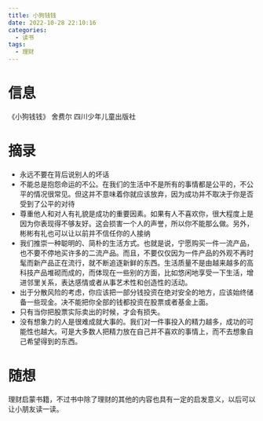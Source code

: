 ```yaml
---
title: 小狗钱钱
date: 2022-10-28 22:10:16
categories: 
  - 读书
tags: 
  - 理财
---
```


# 信息

《小狗钱钱》 舍费尔 四川少年儿童出版社

# 摘录

- 永远不要在背后说别人的坏话
- 不能总是抱怨命运的不公。在我们的生活中不是所有的事情都是公平的，不公平的情况很常见。但这并不意味着你就应该放弃，因为成功并不取决于你是否受到了公平的对待
- 尊重他人和对人有礼貌是成功的重要因素。如果有人不喜欢你，很大程度上是因为你表现得不够友好。这会损害一个人的声誉，所以你不能那么做。另外，彬彬有礼也可以让以前并不信任你的人接纳
- 我们推崇一种聪明的、简朴的生活方式。也就是说，宁愿购买一件一流产品，也不要不停地买许多的二流产品。而且，不要仅仅因为一件产品的外观不再时髦而新产品正在流行，就不断追逐新鲜的东西。生活质量不是由越来越多的高科技产品堆砌而成的，而体现在一些别的方面，比如悠闲地享受一下生活，增进邻里关系，表达感情或者从事艺术性和创造性的活动。
- 出于分散风险的考虑，你应该把一部分钱投资在绝对安全的地方，应该始终储备一些现金。决不能把你全部的钱都投资在股票或者基金上面。
- 只有当你把股票实际卖出的时候，才会有损失。
- 没有想象力的人是很难成就大事的。我们对一件事投入的精力越多，成功的可能性也越大。可是大多数人把精力放在自己并不喜欢的事情上，而不去想象自己希望得到的东西。

# 随想

理财启蒙书籍，不过书中除了理财的其他的内容也具有一定的启发意义，以后可以让小朋友读一读。
